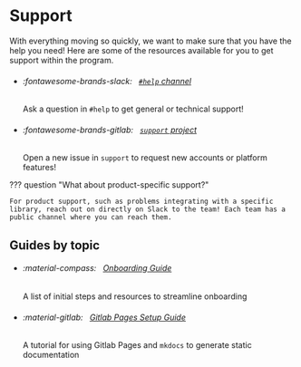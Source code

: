 # Support

With everything moving so quickly, we want to make sure that you have the help you need! Here are some of the resources available for you to get support within the program.

<div class="grid cards" markdown>

-   ###### :fontawesome-brands-slack: &nbsp; [`#help` channel](https://mitre.enterprise.slack.com/archives/C051C6XDZCM)

    Ask a question in `#help` to get general or technical support!

-   ###### :fontawesome-brands-gitlab: &nbsp; [`support` project](https://gitlab.jatic.net/jatic/support/-/issues/)

    Open a new issue in `support` to request new accounts or platform features!

</div>

??? question "What about product-specific support?"

    For product support, such as problems integrating with a specific library, reach out on directly on Slack to the team! Each team has a public channel where you can reach them.

## Guides by topic

<div class="grid cards" markdown>

-   ###### :material-compass: &nbsp; [Onboarding Guide](onboarding.md)

    A list of initial steps and resources to streamline onboarding

-   ###### :material-gitlab: &nbsp; [Gitlab Pages Setup Guide](gitlab-pages-setup.md)

    A tutorial for using Gitlab Pages and `mkdocs` to generate static documentation

</div>
